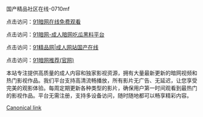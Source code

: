 国产精品社区在线-0710mf

点击访问：<a href="https://heiliaowt0d7p.pages.dev">91暗网在线免费观看</a>

点击访问：<a href="https://heiliaoga6s9v.pages.dev">91暗网-成人暗网吃瓜黑料平台</a>

点击访问：<a href="https://heiliaoow5kzm.pages.dev">91精品网|成人网站国产在线</a>

点击访问：<a href="https://heiliao2dmwwy.pages.dev">91暗网推荐(官网)</a>

本站专注提供高质量的成人内容和独家影视资源，拥有大量最新更新的暗网视频和热门影视作品。我们平台支持高清流畅播放，所有影片无广告、无延迟，让您享受完美的观影体验。每周定期更新各种类型的影片，确保用户第一时间观看到最热门的影视作品。平台无需注册，支持多设备访问，随时随地都可以畅享精彩内容。

[Canonical link](https://github.com/cvv20250710/cvv09)
